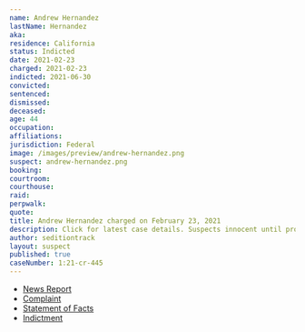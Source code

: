 ```yaml
---
name: Andrew Hernandez
lastName: Hernandez
aka:
residence: California
status: Indicted
date: 2021-02-23
charged: 2021-02-23
indicted: 2021-06-30
convicted:
sentenced:
dismissed:
deceased:
age: 44
occupation:
affiliations:
jurisdiction: Federal
image: /images/preview/andrew-hernandez.png
suspect: andrew-hernandez.png
booking:
courtroom:
courthouse:
raid:
perpwalk:
quote:
title: Andrew Hernandez charged on February 23, 2021
description: Click for latest case details. Suspects innocent until proven guilty.
author: seditiontrack
layout: suspect
published: true
caseNumber: 1:21-cr-445
---
```

- [News Report](https://www.sfgate.com/politics/article/California-man-wore-shirt-job-logo-manager-FBI-15982541.php)
- [Complaint](https://www.justice.gov/usao-dc/case-multi-defendant/file/1378681/download)
- [Statement of Facts](https://www.justice.gov/usao-dc/case-multi-defendant/file/1378676/download)
- [Indictment](https://www.justice.gov/usao-dc/case-multi-defendant/file/1410316/download)
